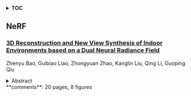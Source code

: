 <details>
  <summary><b>TOC</b></summary>
  <ol>
    <li><a href=#nerf>NeRF</a></li>
      <ul>
        <li><a href=#3D-Reconstruction-and-New-View-Synthesis-of-Indoor-Environments-based-on-a-Dual-Neural-Radiance-Field>3D Reconstruction and New View Synthesis of Indoor Environments based on a Dual Neural Radiance Field</a></li>
      </ul>
    </li>
  </ol>
</details>

## NeRF  

### [3D Reconstruction and New View Synthesis of Indoor Environments based on a Dual Neural Radiance Field](http://arxiv.org/abs/2401.14726)  
Zhenyu Bao, Guibiao Liao, Zhongyuan Zhao, Kanglin Liu, Qing Li, Guoping Qiu  
<details>  
  <summary>Abstract</summary>  
  <ol>  
    Simultaneously achieving 3D reconstruction and new view synthesis for indoor environments has widespread applications but is technically very challenging. State-of-the-art methods based on implicit neural functions can achieve excellent 3D reconstruction results, but their performances on new view synthesis can be unsatisfactory. The exciting development of neural radiance field (NeRF) has revolutionized new view synthesis, however, NeRF-based models can fail to reconstruct clean geometric surfaces. We have developed a dual neural radiance field (Du-NeRF) to simultaneously achieve high-quality geometry reconstruction and view rendering. Du-NeRF contains two geometric fields, one derived from the SDF field to facilitate geometric reconstruction and the other derived from the density field to boost new view synthesis. One of the innovative features of Du-NeRF is that it decouples a view-independent component from the density field and uses it as a label to supervise the learning process of the SDF field. This reduces shape-radiance ambiguity and enables geometry and color to benefit from each other during the learning process. Extensive experiments demonstrate that Du-NeRF can significantly improve the performance of novel view synthesis and 3D reconstruction for indoor environments and it is particularly effective in constructing areas containing fine geometries that do not obey multi-view color consistency.  
  </ol>  
</details>  
**comments**: 20 pages, 8 figures  
  
  



